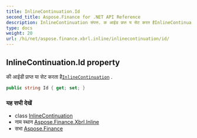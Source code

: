 ```yaml
---
title: InlineContinuation.Id
second_title: Aspose.Finance for .NET API Reference
description: InlineContinuation संपत्त. क आईड प्रप्त य सेट करत हैInlineContinuation .
type: docs
weight: 20
url: /hi/net/aspose.finance.xbrl.inline/inlinecontinuation/id/
---
```

## InlineContinuation.Id property

की आईडी प्राप्त या सेट करता है[`InlineContinuation`](../) .

```csharp
public string Id { get; set; }
```

### यह सभी देखें

* class [InlineContinuation](../)
* नाम स्थान [Aspose.Finance.Xbrl.Inline](../../inlinecontinuation/)
* सभा [Aspose.Finance](../../../)


